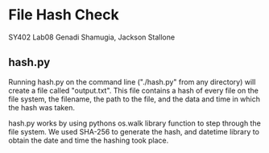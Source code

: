 # File Hash Check

SY402 Lab08
Genadi Shamugia, Jackson Stallone

## hash.py

Running hash.py on the command line ("./hash.py" from any directory) will create a file called 
"output.txt". This file contains a hash of every file on the file system, the filename, 
the path to the file, and the data and time in which the hash was taken. 
	
hash.py works by using pythons os.walk library function to step through the file system. 
We used SHA-256 to generate the hash, and datetime library to obtain the date and time the 
hashing took place. 

